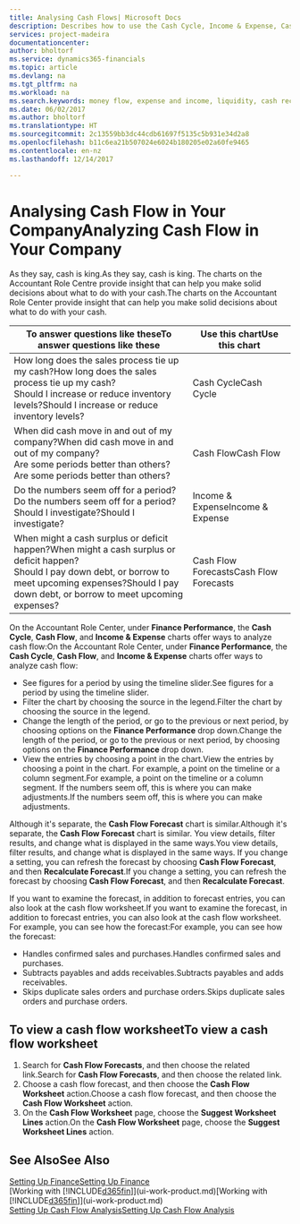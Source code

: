 ```yaml
---
title: Analysing Cash Flows| Microsoft Docs
description: Describes how to use the Cash Cycle, Income & Expense, Cash Flow, and Cash Flow Forecast charts to analyze the past and future flow of money in and out of your company.
services: project-madeira
documentationcenter: 
author: bholtorf
ms.service: dynamics365-financials
ms.topic: article
ms.devlang: na
ms.tgt_pltfrm: na
ms.workload: na
ms.search.keywords: money flow, expense and income, liquidity, cash receipts minus cash payments, Cartera
ms.date: 06/02/2017
ms.author: bholtorf
ms.translationtype: HT
ms.sourcegitcommit: 2c13559bb3dc44cdb61697f5135c5b931e34d2a8
ms.openlocfilehash: b11c6ea21b507024e6024b180205e02a60fe9465
ms.contentlocale: en-nz
ms.lasthandoff: 12/14/2017

---
```

# <a name="analyzing-cash-flow-in-your-company"></a><span data-ttu-id="34b79-103">Analysing Cash Flow in Your Company</span><span class="sxs-lookup"><span data-stu-id="34b79-103">Analyzing Cash Flow in Your Company</span></span>
<span data-ttu-id="34b79-104">As they say, cash is king.</span><span class="sxs-lookup"><span data-stu-id="34b79-104">As they say, cash is king.</span></span> <span data-ttu-id="34b79-105">The charts on the Accountant Role Centre provide insight that can help you make solid decisions about what to do with your cash.</span><span class="sxs-lookup"><span data-stu-id="34b79-105">The charts on the Accountant Role Center provide insight that can help you make solid decisions about what to do with your cash.</span></span>  

| <span data-ttu-id="34b79-106">To answer questions like these</span><span class="sxs-lookup"><span data-stu-id="34b79-106">To answer questions like these</span></span> | <span data-ttu-id="34b79-107">Use this chart</span><span class="sxs-lookup"><span data-stu-id="34b79-107">Use this chart</span></span> |
| --- | --- |
| <span data-ttu-id="34b79-108">How long does the sales process tie up my cash?</span><span class="sxs-lookup"><span data-stu-id="34b79-108">How long does the sales process tie up my cash?</span></span></br> <span data-ttu-id="34b79-109">Should I increase or reduce inventory levels?</span><span class="sxs-lookup"><span data-stu-id="34b79-109">Should I increase or reduce inventory levels?</span></span> |<span data-ttu-id="34b79-110">Cash Cycle</span><span class="sxs-lookup"><span data-stu-id="34b79-110">Cash Cycle</span></span> |
| <span data-ttu-id="34b79-111">When did cash move in and out of my company?</span><span class="sxs-lookup"><span data-stu-id="34b79-111">When did cash move in and out of my company?</span></span></br> <span data-ttu-id="34b79-112">Are some periods better than others?</span><span class="sxs-lookup"><span data-stu-id="34b79-112">Are some periods better than others?</span></span> |<span data-ttu-id="34b79-113">Cash Flow</span><span class="sxs-lookup"><span data-stu-id="34b79-113">Cash Flow</span></span> |
| <span data-ttu-id="34b79-114">Do the numbers seem off for a period?</span><span class="sxs-lookup"><span data-stu-id="34b79-114">Do the numbers seem off for a period?</span></span></br> <span data-ttu-id="34b79-115">Should I investigate?</span><span class="sxs-lookup"><span data-stu-id="34b79-115">Should I investigate?</span></span> |<span data-ttu-id="34b79-116">Income & Expense</span><span class="sxs-lookup"><span data-stu-id="34b79-116">Income & Expense</span></span> |
| <span data-ttu-id="34b79-117">When might a cash surplus or deficit happen?</span><span class="sxs-lookup"><span data-stu-id="34b79-117">When might a cash surplus or deficit happen?</span></span></br> <span data-ttu-id="34b79-118">Should I pay down debt, or borrow to meet upcoming expenses?</span><span class="sxs-lookup"><span data-stu-id="34b79-118">Should I pay down debt, or borrow to meet upcoming expenses?</span></span> |<span data-ttu-id="34b79-119">Cash Flow Forecasts</span><span class="sxs-lookup"><span data-stu-id="34b79-119">Cash Flow Forecasts</span></span> |

<span data-ttu-id="34b79-120">On the Accountant Role Center, under **Finance Performance**, the **Cash Cycle**, **Cash Flow**, and **Income & Expense** charts offer ways to analyze cash flow:</span><span class="sxs-lookup"><span data-stu-id="34b79-120">On the Accountant Role Center, under **Finance Performance**, the **Cash Cycle**, **Cash Flow**, and **Income & Expense** charts offer ways to analyze cash flow:</span></span>  

* <span data-ttu-id="34b79-121">See figures for a period by using the timeline slider.</span><span class="sxs-lookup"><span data-stu-id="34b79-121">See figures for a period by using the timeline slider.</span></span>  
* <span data-ttu-id="34b79-122">Filter the chart by choosing the source in the legend.</span><span class="sxs-lookup"><span data-stu-id="34b79-122">Filter the chart by choosing the source in the legend.</span></span>  
* <span data-ttu-id="34b79-123">Change the length of the period, or go to the previous or next period, by choosing options on the **Finance Performance** drop down.</span><span class="sxs-lookup"><span data-stu-id="34b79-123">Change the length of the period, or go to the previous or next period, by choosing options on the **Finance Performance** drop down.</span></span>  
* <span data-ttu-id="34b79-124">View the entries by choosing a point in the chart.</span><span class="sxs-lookup"><span data-stu-id="34b79-124">View the entries by choosing a point in the chart.</span></span> <span data-ttu-id="34b79-125">For example, a point on the timeline or a column segment.</span><span class="sxs-lookup"><span data-stu-id="34b79-125">For example, a point on the timeline or a column segment.</span></span> <span data-ttu-id="34b79-126">If the numbers seem off, this is where you can make adjustments.</span><span class="sxs-lookup"><span data-stu-id="34b79-126">If the numbers seem off, this is where you can make adjustments.</span></span>  

<span data-ttu-id="34b79-127">Although it's separate, the **Cash Flow Forecast** chart is similar.</span><span class="sxs-lookup"><span data-stu-id="34b79-127">Although it's separate, the **Cash Flow Forecast** chart is similar.</span></span> <span data-ttu-id="34b79-128">You view details, filter results, and change what is displayed in the same ways.</span><span class="sxs-lookup"><span data-stu-id="34b79-128">You view details, filter results, and change what is displayed in the same ways.</span></span> <span data-ttu-id="34b79-129">If you change a setting, you can refresh the forecast by choosing **Cash Flow Forecast**, and then **Recalculate Forecast**.</span><span class="sxs-lookup"><span data-stu-id="34b79-129">If you change a setting, you can refresh the forecast by choosing **Cash Flow Forecast**, and then **Recalculate Forecast**.</span></span>

<span data-ttu-id="34b79-130">If you want to examine the forecast, in addition to forecast entries, you can also look at the cash flow worksheet.</span><span class="sxs-lookup"><span data-stu-id="34b79-130">If you want to examine the forecast, in addition to forecast entries, you can also look at the cash flow worksheet.</span></span> <span data-ttu-id="34b79-131">For example, you can see how the forecast:</span><span class="sxs-lookup"><span data-stu-id="34b79-131">For example, you can see how the forecast:</span></span>

* <span data-ttu-id="34b79-132">Handles confirmed sales and purchases.</span><span class="sxs-lookup"><span data-stu-id="34b79-132">Handles confirmed sales and purchases.</span></span>  
* <span data-ttu-id="34b79-133">Subtracts payables and adds receivables.</span><span class="sxs-lookup"><span data-stu-id="34b79-133">Subtracts payables and adds receivables.</span></span>  
* <span data-ttu-id="34b79-134">Skips duplicate sales orders and purchase orders.</span><span class="sxs-lookup"><span data-stu-id="34b79-134">Skips duplicate sales orders and purchase orders.</span></span>  

## <a name="to-view-a-cash-flow-worksheet"></a><span data-ttu-id="34b79-135">To view a cash flow worksheet</span><span class="sxs-lookup"><span data-stu-id="34b79-135">To view a cash flow worksheet</span></span>
1. <span data-ttu-id="34b79-136">Search for **Cash Flow Forecasts**, and then choose the related link.</span><span class="sxs-lookup"><span data-stu-id="34b79-136">Search for **Cash Flow Forecasts**, and then choose the related link.</span></span>  
2. <span data-ttu-id="34b79-137">Choose a cash flow forecast, and then choose the **Cash Flow Worksheet** action.</span><span class="sxs-lookup"><span data-stu-id="34b79-137">Choose a cash flow forecast, and then choose the **Cash Flow Worksheet** action.</span></span>  
3. <span data-ttu-id="34b79-138">On the **Cash Flow Worksheet** page, choose the **Suggest Worksheet Lines** action.</span><span class="sxs-lookup"><span data-stu-id="34b79-138">On the **Cash Flow Worksheet** page, choose the **Suggest Worksheet Lines** action.</span></span>  

## <a name="see-also"></a><span data-ttu-id="34b79-139">See Also</span><span class="sxs-lookup"><span data-stu-id="34b79-139">See Also</span></span>
[<span data-ttu-id="34b79-140">Setting Up Finance</span><span class="sxs-lookup"><span data-stu-id="34b79-140">Setting Up Finance</span></span>](finance-setup-finance.md)  
<span data-ttu-id="34b79-141">[Working with [!INCLUDE[d365fin](includes/d365fin_md.md)]](ui-work-product.md)</span><span class="sxs-lookup"><span data-stu-id="34b79-141">[Working with [!INCLUDE[d365fin](includes/d365fin_md.md)]](ui-work-product.md)</span></span>  
[<span data-ttu-id="34b79-142">Setting Up Cash Flow Analysis</span><span class="sxs-lookup"><span data-stu-id="34b79-142">Setting Up Cash Flow Analysis</span></span>](finance-setup-cash-flow-analyses.md)  

